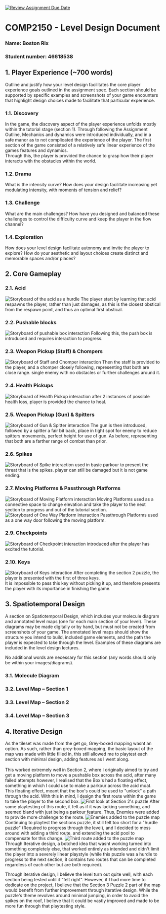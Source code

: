 [![Review Assignment Due Date](https://classroom.github.com/assets/deadline-readme-button-24ddc0f5d75046c5622901739e7c5dd533143b0c8e959d652212380cedb1ea36.svg)](https://classroom.github.com/a/YyUO0xtt)
# COMP2150  - Level Design Document
### Name: Boston Rix
### Student number: 46618538


## 1. Player Experience (~700 words)
Outline and justify how your level design facilitates the core player experience goals outlined in the assignment spec. Each section should be supported by specific examples and screenshots of your game encounters that highlight design choices made to facilitate that particular experience.

### 1.1. Discovery
In the game, the discovery aspect of the player experience unfolds mostly within the tutorial stage (section 1). Through following the Assignment Outline, Mechanics and dynamics were introduced individually, and in a safe manor as to not complicated the experience of the player. The first section of the game consisted of a relatively safe linear experience of the games features and dynamics.<br>
Through this, the player is provided the chance to grasp how their player interacts with the obstacles within the world.

### 1.2. Drama
What is the intensity curve? How does your design facilitate increasing yet modulating intensity, with moments of tension and relief? 

### 1.3. Challenge
What are the main challenges? How have you designed and balanced these challenges to control the difficulty curve and keep the player in the flow channel?

### 1.4. Exploration
How does your level design facilitate autonomy and invite the player to explore? How do your aesthetic and layout choices create distinct and memorable spaces and/or places?

## 2. Core Gameplay
### 2.1. Acid
![Storyboard of the acid as a hurdle](DocImages/acidStory.png)
The player start by learning that acid respawns the player, rather than just damages, as this is the closest obstical from the respawn point, and thus an optimal first obstical.
### 2.2. Pushable blocks
![Storyboard of pushable box interaction](DocImages/Pushable.png)
Following this, the push box is introduced and requires interaction to progress.
### 2.3. Weapon Pickup (Staff) & Chompers
![Storyboard of Staff and Chomper interaction](DocImages/Staff&ChomperStory.png)
Then the staff is provided to the player, and a chomper closely following, representing that both are close range.
single enemy with no obstacles or further challenges around it.
### 2.4. Health Pickups
![Storyboard of Health Pickup interaction](DocImages/HealthStory.png)
after 2 instances of possible health loss, player is provided the chance to heal.
### 2.5. Weapon Pickup (Gun) & Spitters
![Storyboard of Gun & Spitter interaction](DocImages/GunStory.png)
The gun is then introduced, followed by a spitter a fair bit back, place in tight spot for enemy to reduce spitters movements, perfect height for use of gun. As before, representing that both are a farther range of combat than prior.
### 2.6. Spikes
![Storyboard of Spike interaction](DocImages/spikes.png)
used in basic parkour to present the threat that is the spikes. player can still be damaged but it is not game ending.
### 2.7. Moving Platforms & Passthrough Platforms
![Storyboard of Moving Platform interaction](DocImages/MPStory.png)
Moving Platforms used as a connective space to change elevation and take the player to the next section to progress and out of the tutorial section.
![Storyboard of One Way Platform interaction](DocImages/OWPStory.png)
Passthrough Platforms used as a one way door following the moving platform.
### 2.9. Checkpoints
![Storyboard of Checkpoint interaction](DocImages/Checkpoint.png)
introduced after the player has excited the tutorial.
### 2.10. Keys
![Storyboard of Keys interaction](DocImages/Keys.png)
After completing the section 2 puzzle, the player is presented with the first of three keys.<br>
It is impossible to pass this key without picking it up, and therefore presents the player with its importance in finishing the game.


## 3. Spatiotemporal Design
A section on Spatiotemporal Design, which includes your molecule diagram and annotated level maps (one for each main section of your level). These diagrams may be made digitally or by hand, but must not be created from screenshots of your game. The annotated level maps should show the structure you intend to build, included game elements, and the path the player is expected to take through the level. Examples of these diagrams are included in the level design lectures.<br>

No additional words are necessary for this section (any words should only be within your images/diagrams).
 
### 3.1. Molecule Diagram

### 3.2. Level Map – Section 1

### 3.3.	Level Map – Section 2

### 3.4.	Level Map – Section 3

## 4. Iterative Design
As the tileset was made from the get go, Grey-boxed mapping wasnt an option. As such, rather than grey-boxed mapping, the basic layout of the map was made with little filled in, this still allowed me to playtest each section with minimal design, adding features as I went along. <br>  
This worked extremely well in Section 2, where I originally aimed to try and get a moving platform to move a pushable box across the acid, after many failed attempts however, I realised that the Box's had a floating effect, something in which I could use to make a parkour across the acid moat. This floating effect, meant that the box's could be used to "unlock" a path through the acid. With this in mind, I design the first route within the game to take the player to the second box.
![First look at Section 2's puzzle](DocImages/S2P11.png)
After some playtesting of this route, it felt as if it was lacking something, and seemed bland with just being a parkour feature. Thus, Enemies were added to provide more challenge to the route.
![Enemies added to the puzzle map](DocImages/S2P12.png)
Continuing to playtest the sections puzzle, it still felt too short for a "hurdle puzzle" (Required to progress through the level), and I decided to mess around with adding a third route, and extending the acid pool to compensate for this change.
![Third route added to the puzzle map](DocImages/S2P13.png)
Through Iterative design, a botched idea that wasnt working turned into something completely else, that worked entirely as intended and didn't limit the player into a severely linear playstyle (while this puzzle was a hurdle to progress to the next section, it contains two routes that can be completed regardless of each other but are both required). <br>  

Through iterative design, I believe the level turn out quite well, with each section being tested until it "felt right". 
However, if I had more time to dedicate on the project, I believe that the Section 3 Puzzle 2 part of the map would benefit from further improvement through iterative design.
While the puzzle's theme revolves around minimal jumping, in order to avoid the spikes on the roof, I believe that it could be vastly improved and made to be more fun through that playtesting style.